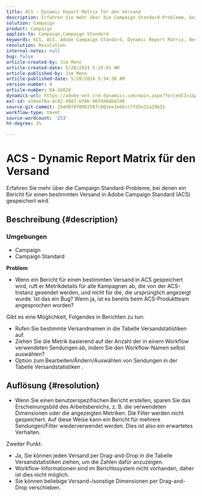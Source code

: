 ```yaml
---
title: ACS - Dynamic Report Matrix für den Versand
description: Erfahren Sie mehr über die Campaign Standard-Probleme, bei denen ein Bericht für einen bestimmten Versand in Adobe Campaign Standard (ACS) gespeichert wird.
solution: Campaign
product: Campaign
applies-to: Campaign,Campaign Standard
keywords: KCS, ACS, Adobe Campaign Standard, Dynamic Report Matrix, Bereitstellung, FAQ
resolution: Resolution
internal-notes: null
bug: false
article-created-by: Jim Menn
article-created-date: 5/20/2024 5:29:01 AM
article-published-by: Jim Menn
article-published-date: 5/20/2024 5:34:38 AM
version-number: 4
article-number: KA-16020
dynamics-url: https://adobe-ent.crm.dynamics.com/main.aspx?forceUCI=1&pagetype=entityrecord&etn=knowledgearticle&id=873affd7-6916-ef11-9f8a-6045bd006268
exl-id: e10ee78a-dc82-4987-bf0b-96fdd6dbd2d0
source-git-commit: 2bdd078f008258fc002ee3e6bcc7fd5e21a29b31
workflow-type: tm+mt
source-wordcount: '253'
ht-degree: 2%

---
```


# ACS - Dynamic Report Matrix für den Versand


Erfahren Sie mehr über die Campaign Standard-Probleme, bei denen ein Bericht für einen bestimmten Versand in Adobe Campaign Standard (ACS) gespeichert wird.

## Beschreibung {#description}


### <b>Umgebungen</b>

- Campaign
- Campaign Standard




<b>Problem</b>

- Wenn ein Bericht für einen bestimmten Versand in ACS gespeichert wird, ruft er Metrikdetails für alle Kampagnen ab, die von der ACS-Instanz gesendet werden, und nicht für die, die ursprünglich angezeigt wurde. Ist das ein Bug? Wenn ja, ist es bereits beim ACS-Produktteam angesprochen worden?


Gibt es eine Möglichkeit, Folgendes in Berichten zu tun:

- Rufen Sie bestimmte Versandnamen in die Tabelle Versandstatistiken auf.
- Ziehen Sie die Metrik basierend auf der Anzahl der in einem Workflow verwendeten Sendungen ab, indem Sie den Workflow-Namen selbst auswählen?
- Option zum Bearbeiten/Ändern/Auswählen von Sendungen in der Tabelle Versandstatistiken .





## Auflösung {#resolution}


- Wenn Sie einen benutzerspezifischen Bericht erstellen, sparen Sie das Erscheinungsbild des Arbeitsbereichs, z. B. die verwendeten Dimensionen oder die angezeigten Metriken. Die Filter werden nicht gespeichert. Auf diese Weise kann ein Bericht für mehrere Sendungen/Filter wiederverwendet werden. Dies ist also ein erwartetes Verhalten.


Zweiter Punkt:



- Ja, Sie können jeden Versand per Drag-and-Drop in die Tabelle Versandstatistiken ziehen, um die Zahlen dafür anzuzeigen.
- Workflow-Informationen sind im Berichtssystem nicht vorhanden, daher ist dies nicht möglich.
- Sie können beliebige Versand-/sonstige Dimensionen per Drag-and-Drop verschieben.

